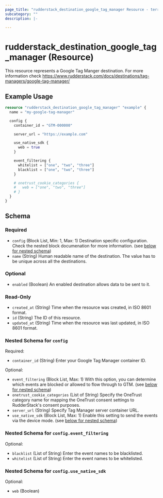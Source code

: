 ```yaml
---
page_title: "rudderstack_destination_google_tag_manager Resource - terraform-provider-rudderstack"
subcategory: ""
description: |-
  
---
```


# rudderstack_destination_google_tag_manager (Resource)

This resource represents a Google Tag Manger destination. For more information check 
https://www.rudderstack.com/docs/destinations/tag-managers/google-tag-manager/

## Example Usage

```terraform
resource "rudderstack_destination_google_tag_manager" "example" {
  name = "my-google-tag-manager"

  config {
    container_id = "GTM-000000"

    server_url = "https://example.com"

    use_native_sdk {
      web = true
    }

    event_filtering {
      whitelist = ["one", "two", "three"]
      blacklist = ["one", "two", "three"]
    }

    # onetrust_cookie_categories {
    #   web = ["one", "two", "three"]
    # }
  }
}
```

<!-- schema generated by tfplugindocs -->
## Schema

### Required

- `config` (Block List, Min: 1, Max: 1) Destination specific configuration. Check the nested block documenation for more information. (see [below for nested schema](#nestedblock--config))
- `name` (String) Human readable name of the destination. The value has to be unique across all the destinations.

### Optional

- `enabled` (Boolean) An enabled destination allows data to be sent to it.

### Read-Only

- `created_at` (String) Time when the resource was created, in ISO 8601 format.
- `id` (String) The ID of this resource.
- `updated_at` (String) Time when the resource was last updated, in ISO 8601 format.

<a id="nestedblock--config"></a>
### Nested Schema for `config`

Required:

- `container_id` (String) Enter your Google Tag Manager container ID.

Optional:

- `event_filtering` (Block List, Max: 1) With this option, you can determine which events are blocked or allowed to flow through to GTM. (see [below for nested schema](#nestedblock--config--event_filtering))
- `onetrust_cookie_categories` (List of String) Specify the OneTrust category name for mapping the OneTrust consent settings to RudderStack's consent purposes.
- `server_url` (String) Specify Tag Manager server container URL.
- `use_native_sdk` (Block List, Max: 1) Enable this setting to send the events via the device mode. (see [below for nested schema](#nestedblock--config--use_native_sdk))

<a id="nestedblock--config--event_filtering"></a>
### Nested Schema for `config.event_filtering`

Optional:

- `blacklist` (List of String) Enter the event names to be blacklisted.
- `whitelist` (List of String) Enter the event names to be whitelisted.


<a id="nestedblock--config--use_native_sdk"></a>
### Nested Schema for `config.use_native_sdk`

Optional:

- `web` (Boolean)
